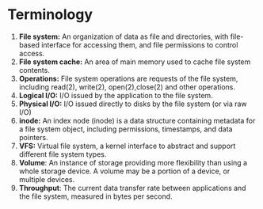 # Terminology

1. **File system:**  An organization of data as file and directories, with file-based interface for accessing them, and file permissions to control access.
2. **File system cache:** An area of main memory used to cache file system contents.
3. **Operations:** File system operations are requests of the file system, including read(2), write(2), open(2),close(2) and other operations.
4. **Logical I/O:** I/O issued by the application to the file system.
5. **Physical I/O:** I/O issued directly to disks by the file system (or via raw I/O)
6. **inode:** An index node (inode) is a data structure containing metadata for a file system object, including permissions, timestamps, and data pointers.
7. **VFS:** Virtual file system, a kernel interface to abstract and support different file system types.
8. **Volume**: An instance of storage providing more flexibility than using a whole storage device. A volume may be a portion of a device, or multiple devices.
9. **Throughput**: The current data transfer rate between applications and the file system, measured in bytes per second.
